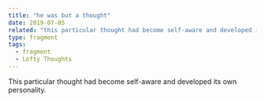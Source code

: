 ```yaml
---
title: "he was but a thought"
date: 2019-07-05
related: "this particular thought had become self-aware and developed its own personality"
type: fragment
tags:
  - fragment
  - Lofty Thoughts
---
```

This particular thought had become self-aware and developed its own personality.